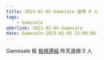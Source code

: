 ```yaml
---
title: 2023-02-05-Gamesale 違規 0 人
tags:
    - Gamesale
abbrlink: 2023-02-05-Gamesale
date: Gamesale-2023-02-05 12:00:00
---
```

Gamesale 板 [板規連結](https://www.ptt.cc/bbs/Gossiping/M.1637425085.A.07D.html)
昨天違規 0 人
